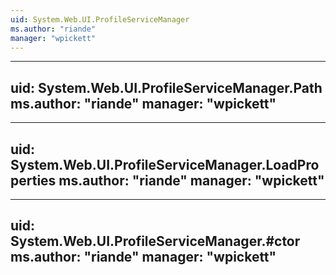 ```yaml
---
uid: System.Web.UI.ProfileServiceManager
ms.author: "riande"
manager: "wpickett"
---
```


---
uid: System.Web.UI.ProfileServiceManager.Path
ms.author: "riande"
manager: "wpickett"
---

---
uid: System.Web.UI.ProfileServiceManager.LoadProperties
ms.author: "riande"
manager: "wpickett"
---

---
uid: System.Web.UI.ProfileServiceManager.#ctor
ms.author: "riande"
manager: "wpickett"
---
